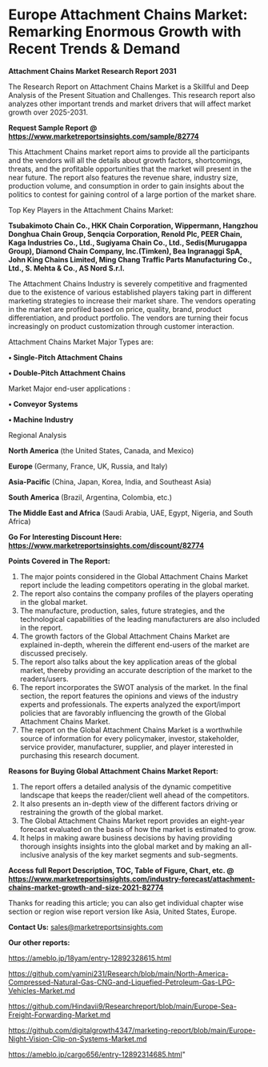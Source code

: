 # Europe Attachment Chains Market: Remarking Enormous Growth with Recent Trends & Demand

<strong>Attachment Chains Market Research Report 2031</strong>

The Research Report on Attachment Chains Market is a Skillful and Deep Analysis of the Present Situation and Challenges. This research report also analyzes other important trends and market drivers that will affect market growth over 2025-2031.

<strong>Request Sample Report @ <a href=https://www.marketreportsinsights.com/sample/82774>https://www.marketreportsinsights.com/sample/82774</a></strong>

This Attachment Chains market report aims to provide all the participants and the vendors will all the details about growth factors, shortcomings, threats, and the profitable opportunities that the market will present in the near future. The report also features the revenue share, industry size, production volume, and consumption in order to gain insights about the politics to contest for gaining control of a large portion of the market share.

Top Key Players in the Attachment Chains Market:

<strong>Tsubakimoto Chain Co., HKK Chain Corporation, Wippermann, Hangzhou Donghua Chain Group, Senqcia Corporation, Renold Plc, PEER Chain, Kaga Industries Co., Ltd., Sugiyama Chain Co., Ltd., Sedis(Murugappa Group), Diamond Chain Company, Inc.(Timken), Bea Ingranaggi SpA, John King Chains Limited, Ming Chang Traffic Parts Manufacturing Co., Ltd., S. Mehta & Co., AS Nord S.r.l.</strong>

The Attachment Chains Industry is severely competitive and fragmented due to the existence of various established players taking part in different marketing strategies to increase their market share. The vendors operating in the market are profiled based on price, quality, brand, product differentiation, and product portfolio. The vendors are turning their focus increasingly on product customization through customer interaction.

Attachment Chains Market Major Types are:

<strong>• Single-Pitch Attachment Chains

• Double-Pitch Attachment Chains</strong>

Market Major end-user applications :

<strong>• Conveyor Systems

• Machine Industry</strong>

Regional Analysis

</u><strong><b>North America</b></strong> (the United States, Canada, and Mexico)

<strong><b>Europe </b></strong>(Germany, France, UK, Russia, and Italy)

<strong><b>Asia-Pacific</b></strong> (China, Japan, Korea, India, and Southeast Asia)

<strong><b>South America</b></strong> (Brazil, Argentina, Colombia, etc.)

<strong><b>The Middle East and Africa</b></strong> (Saudi Arabia, UAE, Egypt, Nigeria, and South Africa)

<strong>Go For Interesting Discount Here: <a href=https://www.marketreportsinsights.com/discount/82774>https://www.marketreportsinsights.com/discount/82774</a></strong>

<strong>Points Covered in The Report:</strong>
<ol>
  <li>The major points considered in the Global Attachment Chains Market report include the leading competitors operating in the global market.</li>
  <li>The report also contains the company profiles of the players operating in the global market.</li>
  <li>The manufacture, production, sales, future strategies, and the technological capabilities of the leading manufacturers are also included in the report.</li>
  <li>The growth factors of the Global Attachment Chains Market are explained in-depth, wherein the different end-users of the market are discussed precisely.</li>
  <li>The report also talks about the key application areas of the global market, thereby providing an accurate description of the market to the readers/users.</li>
  <li>The report incorporates the SWOT analysis of the market. In the final section, the report features the opinions and views of the industry experts and professionals. The experts analyzed the export/import policies that are favorably influencing the growth of the Global Attachment Chains Market.</li>
  <li>The report on the Global Attachment Chains Market is a worthwhile source of information for every policymaker, investor, stakeholder, service provider, manufacturer, supplier, and player interested in purchasing this research document.</li>
</ol>
<strong>Reasons for Buying Global Attachment Chains Market Report:</strong>

<ol>
  <li>The report offers a detailed analysis of the dynamic competitive landscape that keeps the reader/client well ahead of the competitors.</li>
  <li>It also presents an in-depth view of the different factors driving or restraining the growth of the global market.</li>
  <li>The Global Attachment Chains Market report provides an eight-year forecast evaluated on the basis of how the market is estimated to grow.</li>
  <li>It helps in making aware business decisions by having providing thorough insights insights into the global market and by making an all-inclusive analysis of the key market segments and sub-segments.</li>
</ol>
<strong>Access full Report Description, TOC, Table of Figure, Chart, etc. @ <a href=https://www.marketreportsinsights.com/industry-forecast/attachment-chains-market-growth-and-size-2021-82774>https://www.marketreportsinsights.com/industry-forecast/attachment-chains-market-growth-and-size-2021-82774</a></strong>


Thanks for reading this article; you can also get individual chapter wise section or region wise report version like Asia, United States, Europe.

<strong>Contact Us:</strong>
sales@marketreportsinsights.com

<strong>Our other reports:</strong>

<a href=https://ameblo.jp/18yam/entry-12892328615.html>https://ameblo.jp/18yam/entry-12892328615.html</a>

<a href=https://github.com/yamini231/Research/blob/main/North-America-Compressed-Natural-Gas-CNG-and-Liquefied-Petroleum-Gas-LPG-Vehicles-Market.md>https://github.com/yamini231/Research/blob/main/North-America-Compressed-Natural-Gas-CNG-and-Liquefied-Petroleum-Gas-LPG-Vehicles-Market.md</a>

<a href=https://github.com/Hindavii9/Researchreport/blob/main/Europe-Sea-Freight-Forwarding-Market.md>https://github.com/Hindavii9/Researchreport/blob/main/Europe-Sea-Freight-Forwarding-Market.md</a>

<a href=https://github.com/digitalgrowth4347/marketing-report/blob/main/Europe-Night-Vision-Clip-on-Systems-Market.md>https://github.com/digitalgrowth4347/marketing-report/blob/main/Europe-Night-Vision-Clip-on-Systems-Market.md</a>

<a href=https://ameblo.jp/cargo656/entry-12892314685.html>https://ameblo.jp/cargo656/entry-12892314685.html</a>"
